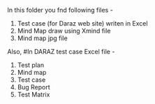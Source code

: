 In this folder you fnd following files -

1. Test case (for Daraz web site) writen in Excel
2. Mind Map draw using Xmind file
3. Mind map jpg file

   
Also,
#In DARAZ test case Excel file -

1. Test plan
2. Mind map
3. Test case
4. Bug Report
5. Test Matrix
